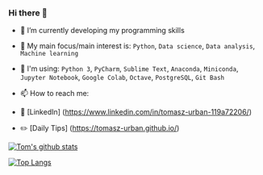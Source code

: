### Hi there 👋

- 🔭 I’m currently developing my programming skills
- 🌱 My main focus/main interest is: `Python`, `Data science`, `Data analysis`, `Machine learning`
- 🌱 I'm using: `Python 3`, `PyCharm`, `Sublime Text`, `Anaconda`, `Miniconda`,  `Jupyter Notebook`, `Google Colab`, `Octave`, `PostgreSQL`, `Git Bash`

- 📫 How to reach me:
- :office: [LinkedIn] (https://www.linkedin.com/in/tomasz-urban-119a72206/)
- :pencil2: [Daily Tips] (https://tomasz-urban.github.io/)

[![Tom's github stats](https://github-readme-stats.vercel.app/api?username=tomasz-urban&count_private=true&show_icons=true&theme=radical&hide_rank=false)](https://github.com/tomasz-urban/github-readme-stats)

[![Top Langs](https://github-readme-stats.vercel.app/api/top-langs/?username=tomasz-urban)](https://github.com/tomasz-urban/github-readme-stats)

<!--
**tomasz-urban/tomasz-urban** is a ✨ _special_ ✨ repository because its `README.md` (this file) appears on your GitHub profile.



Here are some ideas to get you started:

- 🔭 I’m currently working on ...
- 🌱 I’m currently learning ...
- 👯 I’m looking to collaborate on ...
- 🤔 I’m looking for help with ...
- 💬 Ask me about ...
- 📫 How to reach me: ...
- 😄 Pronouns: ...
- ⚡ Fun fact: ...
-->
